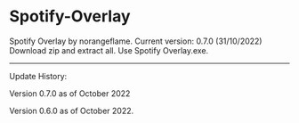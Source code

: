 # Spotify-Overlay

Spotify Overlay by norangeflame. 
Current version: 0.7.0 (31/10/2022)
Download zip and extract all. Use Spotify Overlay.exe.

------------------------------------------------------------------------------

Update History:

Version 0.7.0 as of October 2022

Version 0.6.0 as of October 2022.
